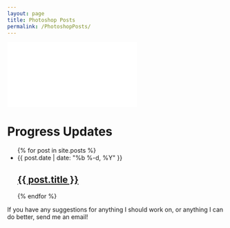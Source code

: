 ```yaml
---
layout: page
title: Photoshop Posts
permalink: /PhotoshopPosts/
---
```


![RecolorEyes](_posts/2018-03-07-RecolorEyes.markdown)


<div class="home">

<h1 class="page-heading">Progress Updates</h1>

<ul class="post-list">
{% for post in site.posts %}
<li>
<span class="post-meta">{{ post.date | date: "%b %-d, %Y" }}</span>

<h2>
<a class="post-link" href="{{ post.url | prepend: site.baseurl }}">{{ post.title }}</a>
</h2>
</li>
{% endfor %}
</ul>
<!--
 <p class="rss-subscribe">subscribe <a href="{{ "/feed.xml" | prepend: site.baseurl }}">via RSS</a></p>
 -->

</div>

<div>

<p>If you have any suggestions for anything I should work on, or anything I can do better, send me an email!</p>

</div>
